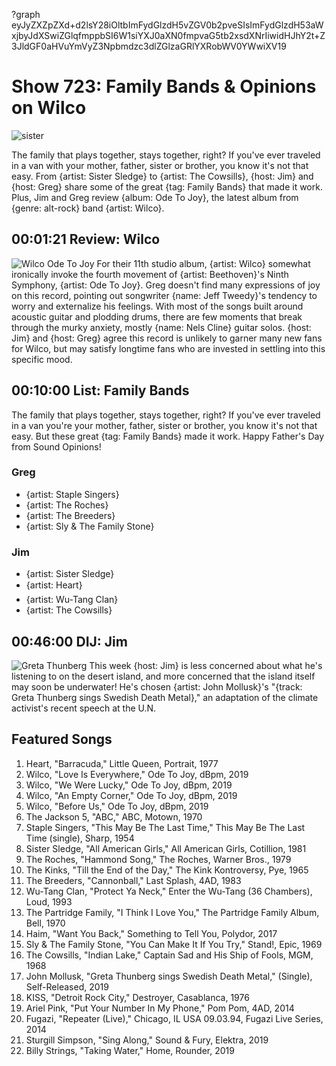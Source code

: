 ?graph eyJyZXZpZXd+d2lsY28iOltbImFydGlzdH5vZGV0b2pveSIsImFydGlzdH53aWxjbyJdXSwiZGlqfmppbSI6W1siYXJ0aXN0fmpvaG5tb2xsdXNrIiwidHJhY2t+Z3JldGF0aHVuYmVyZ3Npbmdzc3dlZGlzaGRlYXRobWV0YWwiXV19

# Show 723: Family Bands & Opinions on Wilco

![sister](https://sound-images.s3.amazonaws.com/images/2019/sister-sledge.jpg)

The family that plays together, stays together, right? If you've ever traveled in a van with your mother, father, sister or brother, you know it's not that easy. From {artist: Sister Sledge} to {artist: The Cowsills}, {host: Jim} and {host: Greg} share some of the great {tag: Family Bands} that made it work. Plus, Jim and Greg review {album: Ode To Joy}, the latest album from {genre: alt-rock} band {artist: Wilco}.

## 00:01:21 Review: Wilco
![Wilco Ode To Joy](https://sound-images.s3.amazonaws.com/images/2019/wilco.jpg)
For their 11th studio album, {artist: Wilco} somewhat ironically invoke the fourth movement of {artist: Beethoven}'s Ninth Symphony, {artist: Ode To Joy}. Greg doesn't find many expressions of joy on this record, pointing out songwriter {name: Jeff Tweedy}'s tendency to worry and externalize his feelings. With most of the songs built around acoustic guitar and plodding drums, there are few moments that break through the murky anxiety, mostly {name: Nels Cline} guitar solos. {host: Jim} and {host: Greg} agree this record is unlikely to garner many new fans for Wilco, but may satisfy longtime fans who are invested in settling into this specific mood.   

## 00:10:00 List: Family Bands
The family that plays together, stays together, right? If you've ever traveled in a van you're your mother, father, sister or brother, you know it's not that easy. But these great {tag: Family Bands} made it work. Happy Father's Day from Sound Opinions!

### Greg
- {artist: Staple Singers}
- {artist: The Roches}
- {artist: The Breeders}
- {artist: Sly & The Family Stone}

### Jim
- {artist: Sister Sledge}
- {artist: Heart}
- {artist: Wu-Tang Clan}
- {artist: The Cowsills}

## 00:46:00 DIJ: Jim
![Greta Thunberg](https://sound-images.s3.amazonaws.com/images/2019/greta.jpg)
This week {host: Jim} is less concerned about what he's listening to on the desert island, and more concerned that the island itself may soon be underwater! He's chosen {artist: John Mollusk}'s "{track: Greta Thunberg sings Swedish Death Metal}," an adaptation of the climate activist's recent speech at the U.N.

## Featured Songs
    
1. Heart, "Barracuda," Little Queen, Portrait, 1977
1. Wilco, "Love Is Everywhere," Ode To Joy, dBpm, 2019
1. Wilco, "We Were Lucky," Ode To Joy, dBpm, 2019
1. Wilco, "An Empty Corner," Ode To Joy, dBpm, 2019
1. Wilco, "Before Us," Ode To Joy, dBpm, 2019
1. The Jackson 5, "ABC," ABC, Motown, 1970
1. Staple Singers, "This May Be The Last Time," This May Be The Last Time (single), Sharp, 1954
1. Sister Sledge, "All American Girls," All American Girls, Cotillion, 1981
1. The Roches, "Hammond Song," The Roches, Warner Bros., 1979
1. The Kinks, "Till the End of the Day," The Kink Kontroversy, Pye, 1965
1. The Breeders, "Cannonball," Last Splash, 4AD, 1983
1. Wu-Tang Clan, "Protect Ya Neck," Enter the Wu-Tang (36 Chambers), Loud, 1993
1. The Partridge Family, "I Think I Love You," The Partridge Family Album, Bell, 1970
1. Haim, "Want You Back," Something to Tell You, Polydor, 2017
1. Sly & The Family Stone, "You Can Make It If You Try," Stand!, Epic, 1969
1. The Cowsills, "Indian Lake," Captain Sad and His Ship of Fools, MGM, 1968
1. John Mollusk, "Greta Thunberg sings Swedish Death Metal," (Single), Self-Released, 2019
1. KISS, "Detroit Rock City," Destroyer, Casablanca, 1976
1. Ariel Pink, "Put Your Number In My Phone," Pom Pom, 4AD, 2014
1. Fugazi, "Repeater (Live)," Chicago, IL USA 09.03.94, Fugazi Live Series, 2014
1. Sturgill Simpson, "Sing Along," Sound & Fury, Elektra, 2019
1. Billy Strings, "Taking Water," Home, Rounder, 2019